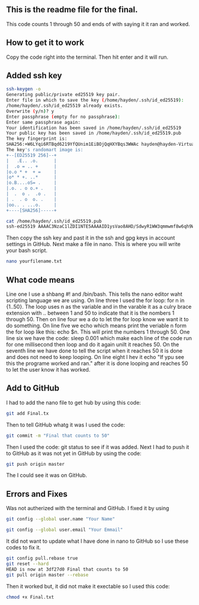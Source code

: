 ## This is the readme file for the final.
This code counts 1 through 50 and ends of with saying it it ran and worked.

## How to get it to work
Copy the code right into the terminal.
Then hit enter and it will run.

## Added ssh key
```sh
ssh-keygen -o
Generating public/private ed25519 key pair.
Enter file in which to save the key (/home/hayden/.ssh/id_ed25519): 
/home/hayden/.ssh/id_ed25519 already exists.
Overwrite (y/n)? y
Enter passphrase (empty for no passphrase): 
Enter same passphrase again: 
Your identification has been saved in /home/hayden/.ssh/id_ed25519
Your public key has been saved in /home/hayden/.ssh/id_ed25519.pub
The key fingerprint is:
SHA256:+W6LYqi6RTBqd6219YfQUnim1EiBOjQqHXYBqs3WWAc hayden@hayden-VirtualBox
The key's randomart image is:
+--[ED25519 256]--+
|   .E.. .o.      |
|  .o = .. +      |
|o.o * +  + =     |
|o* * +. ..*      |
|o.B....oS= .     |
|.o. . o o.+ .    |
|  .  o .  .o .   |
| .  . o  o. .    |
|oo.. . ...o.     |
+----[SHA256]-----+
```
```sh
cat /home/hayden/.ssh/id_ed25519.pub
ssh-ed25519 AAAAC3NzaC1lZDI1NTE5AAAAID1ysVao8AHD/SdwyR1WW3qmmwmf8w6qh9WGQQNhTnO6 hayden@hayden-VirtualBox
```
Then copy the ssh key and past it in the ssh and gpg keys in account settings in GitHub.
Next make a file in nano. This is where you will write your bash script.
```sh
nano yourfilename.txt
```
## What code means
Line one I use a shbang #! and /bin/bash. This tells the nano editor waht scripting language we are using.
On line three I used the for loop: for n in {1..50}. The loop uses n as the variable and in the varable it as a culry brace extension with .. between 1 and 50 to indicate that it is the nombers 1 through 50. Then on line four we a do to let the for loop know we want it to do something. On line five we echo which means print the veriable n form the for loop like this: echo $n. This will print the numbers 1 through 50. One line six we have the code: sleep 0.001 which make each line of the code run for one millisecond then loop and do it again unilt it reaches 50. On the seventh line we have done to tell the script when it reaches 50 it is done and does not need to keep looping. On line eight I hev it echo "If ypu see this the programe worked and ran." after it is done looping and reaches 50 to let the user know it has worked. 

## Add to GitHub
I had to add the nano file to get hub by using this code:
```sh
git add Final.tx
```
Then to tell GitHub whatg it was I used the code:
```sh
git commit -m "Final that counts to 50"
```

Then I used the code: git status to see if it was added.
Next I had to push it to GitHub as it was not yet in GitHub by using the code:
```sh
git push origin master
```
The I could see it was on GitHub.

## Errors and Fixes
Was not autherized with the terminal and GitHub. I fixed it by using 
```sh
git config --global user.name "Your Name"
```
```sh
git config --global user.email "Your Emmail"
```
It did not want to update what I have done in nano to GitHub so I use these codes to fix it.
```sh
git config pull.rebase true
git reset --hard
HEAD is now at 3df27d0 Final that counts to 50
git pull origin master --rebase
```
Then it worked but, it did not make it exectable so I used this code:
```sh
chmod +x Final.txt
```
